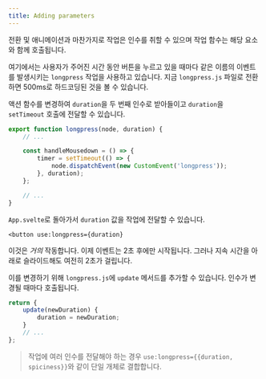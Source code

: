 ```yaml
---
title: Adding parameters
---
```


전환 및 애니메이션과 마찬가지로 작업은 인수를 취할 수 있으며 작업 함수는 해당 요소와 함께 호출됩니다.

여기에서는 사용자가 주어진 시간 동안 버튼을 누르고 있을 때마다 같은 이름의 이벤트를 발생시키는 `longpress` 작업을 사용하고 있습니다. 지금 `longpress.js` 파일로 전환하면 500ms로 하드코딩된 것을 볼 수 있습니다.

액션 함수를 변경하여 `duration`을 두 번째 인수로 받아들이고 `duration`을 `setTimeout` 호출에 전달할 수 있습니다.

```js
export function longpress(node, duration) {
	// ...

	const handleMousedown = () => {
		timer = setTimeout(() => {
			node.dispatchEvent(new CustomEvent('longpress'));
		}, duration);
	};

	// ...
}
```

`App.svelte`로 돌아가서 `duration` 값을 작업에 전달할 수 있습니다.

```svelte
<button use:longpress={duration}
```

이것은 *거의* 작동합니다. 이제 이벤트는 2초 후에만 시작됩니다. 그러나 지속 시간을 아래로 슬라이드해도 여전히 2초가 걸립니다.

이를 변경하기 위해 `longpress.js`에 `update` 메서드를 추가할 수 있습니다. 인수가 변경될 때마다 호출됩니다.

```js
return {
	update(newDuration) {
		duration = newDuration;
	}
	// ...
};
```

> 작업에 여러 인수를 전달해야 하는 경우 `use:longpress={{duration, spiciness}}`와 같이 단일 개체로 결합합니다.
